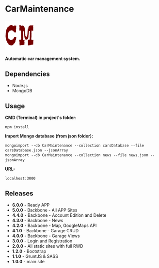 # CarMaintenance  
### ![alt text](https://raw.githubusercontent.com/therodzyn/CarMaintenance/master/public/img/favicon-96x96.png)
**Automatic car management system.**

## Dependencies
+ Node.js
+ MongoDB

## Usage
**CMD (Terminal) in project's folder:**
```
npm install
```
**Import Mongo database (from json folder):**
```
mongoimport --db CarMaintenance --collection carsDatabase --file carsDatabase.json --jsonArray
mongoimport --db CarMaintenance --collection news --file news.json --jsonArray
```

**URL:**
```
localhost:3000
```

## Releases
+ **6.0.0** - Ready APP
+ **5.0.0** - Backbone - All APP Sites
+ **4.4.0** - Backbone - Account Edition and Delete
+ **4.3.0** - Backbone - News
+ **4.2.0** - Backbone - Map, GoogleMaps API
+ **4.1.0** - Backbone - Garage CRUD
+ **4.0.0** - Backbone - Garage Views
+ **3.0.0** - Login and Registration
+ **2.0.0** - All static sites with full RWD
+ **1.2.0** - Bootstrap
+ **1.1.0** - GruntJS & SASS
+ **1.0.0** - main site 
